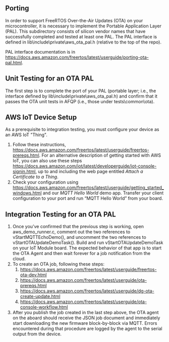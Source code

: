 ## Porting
In order to support FreeRTOS Over-the-Air Updates (OTA) on your microcontroller, it is necessary to implement the Portable Application Layer (PAL). This subdirectory consists of silicon vendor names that have successfully completed and tested at least one PAL. The PAL interface is defined in lib\include\private\aws_ota_pal.h (relative to the top of the repo).

PAL interface documentation is in https://docs.aws.amazon.com/freertos/latest/userguide/porting-ota-pal.html.

## Unit Testing for an OTA PAL

The first step is to complete the port of your PAL (portable layer; i.e., the interface defined by lib\include\private\aws_ota_pal.h) and confirm that it passes the OTA unit tests in AFQP (i.e., those under tests\common\ota).

## AWS IoT Device Setup

As a prerequisite to integration testing, you must configure your device as an AWS IoT "Thing".

1. Follow these instructions, https://docs.aws.amazon.com/freertos/latest/userguide/freertos-prereqs.html. For an alternative description of getting started with AWS IoT, you can also use these steps https://docs.aws.amazon.com/iot/latest/developerguide/iot-console-signin.html, up to and including the web page entitled _Attach a Certificate to a Thing_.
2. Check your configuration using https://docs.aws.amazon.com/freertos/latest/userguide/getting_started_windows.html and our _MQTT Hello World_ demo app.
Transfer your client configuration to your port and run “MQTT Hello World” from your board.

## Integration Testing for an OTA PAL

1. Once you’ve confirmed that the previous step is working, open aws_demo_runner.c, comment out the two references to vStartMQTTEchoDemo(), and uncomment the two references to vStartOTAUpdateDemoTask().
Build and run vStartOTAUpdateDemoTask on your IoT Module board. The expected behavior of that app is to start the OTA Agent and then wait forever for a job notification from the cloud.
2. To create an OTA job, following these steps:
    1. https://docs.aws.amazon.com/freertos/latest/userguide/freertos-ota-dev.html
    2. https://docs.aws.amazon.com/freertos/latest/userguide/ota-prereqs.html
    3. https://docs.aws.amazon.com/freertos/latest/userguide/dg-ota-create-update.html
    4. https://docs.aws.amazon.com/freertos/latest/userguide/ota-console-workflow.html
3. After you publish the job created in the last step above, the OTA agent on the aboard should receive the JSON job document and immediately start downloading the new firmware block-by-block via MQTT. Errors encountered during that procedure are logged by the agent to the serial output from the device.

